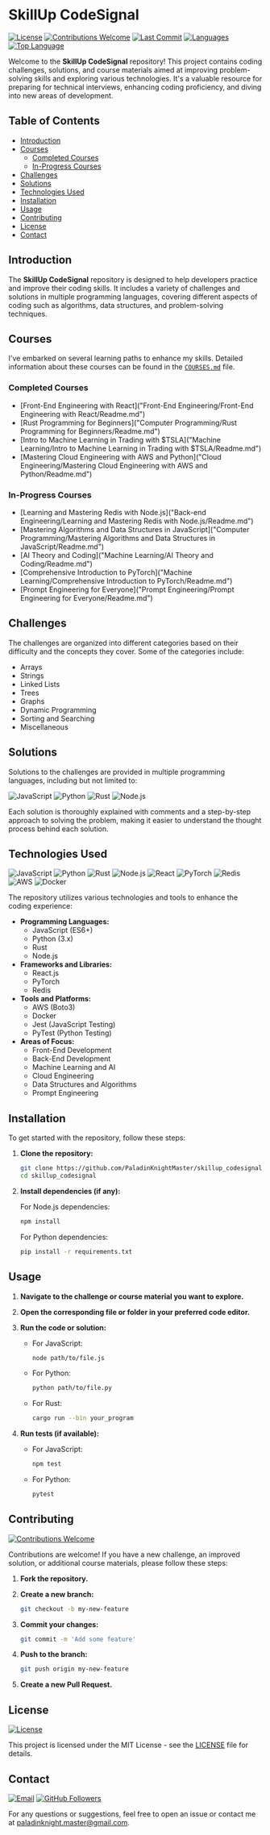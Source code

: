 # SkillUp CodeSignal

[![License](https://img.shields.io/badge/License-MIT-blue.svg)](LICENSE)
[![Contributions Welcome](https://img.shields.io/badge/Contributions-Welcome-brightgreen.svg)](#contributing)
[![Last Commit](https://img.shields.io/github/last-commit/PaladinKnightMaster/skillup_codesignal)](https://github.com/PaladinKnightMaster/skillup_codesignal/commits/main)
[![Languages](https://img.shields.io/github/languages/count/PaladinKnightMaster/skillup_codesignal)](#technologies-used)
[![Top Language](https://img.shields.io/github/languages/top/PaladinKnightMaster/skillup_codesignal)](#technologies-used)

Welcome to the **SkillUp CodeSignal** repository! This project contains coding challenges, solutions, and course materials aimed at improving problem-solving skills and exploring various technologies. It's a valuable resource for preparing for technical interviews, enhancing coding proficiency, and diving into new areas of development.

## Table of Contents

- [Introduction](#introduction)
- [Courses](#courses)
  - [Completed Courses](#completed-courses)
  - [In-Progress Courses](#in-progress-courses)
- [Challenges](#challenges)
- [Solutions](#solutions)
- [Technologies Used](#technologies-used)
- [Installation](#installation)
- [Usage](#usage)
- [Contributing](#contributing)
- [License](#license)
- [Contact](#contact)

## Introduction

The **SkillUp CodeSignal** repository is designed to help developers practice and improve their coding skills. It includes a variety of challenges and solutions in multiple programming languages, covering different aspects of coding such as algorithms, data structures, and problem-solving techniques.

## Courses

I've embarked on several learning paths to enhance my skills. Detailed information about these courses can be found in the [`COURSES.md`](COURSES.md) file.

### Completed Courses

- [Front-End Engineering with React]("Front-End Engineering/Front-End Engineering with React/Readme.md")
- [Rust Programming for Beginners]("Computer Programming/Rust Programming for Beginners/Readme.md")
- [Intro to Machine Learning in Trading with $TSLA]("Machine Learning/Intro to Machine Learning in Trading with $TSLA/Readme.md")
- [Mastering Cloud Engineering with AWS and Python]("Cloud Engineering/Mastering Cloud Engineering with AWS and Python/Readme.md")

### In-Progress Courses

- [Learning and Mastering Redis with Node.js]("Back-end Engineering/Learning and Mastering Redis with Node.js/Readme.md")
- [Mastering Algorithms and Data Structures in JavaScript]("Computer Programming/Mastering Algorithms and Data Structures in JavaScript/Readme.md")
- [AI Theory and Coding]("Machine Learning/AI Theory and Coding/Readme.md")
- [Comprehensive Introduction to PyTorch]("Machine Learning/Comprehensive Introduction to PyTorch/Readme.md")
- [Prompt Engineering for Everyone]("Prompt Engineering/Prompt Engineering for Everyone/Readme.md")

## Challenges

The challenges are organized into different categories based on their difficulty and the concepts they cover. Some of the categories include:

- Arrays
- Strings
- Linked Lists
- Trees
- Graphs
- Dynamic Programming
- Sorting and Searching
- Miscellaneous

## Solutions

Solutions to the challenges are provided in multiple programming languages, including but not limited to:

![JavaScript](https://img.shields.io/badge/Code-JavaScript-%23F7DF1E?logo=javascript&logoColor=white)
![Python](https://img.shields.io/badge/Code-Python-%233776AB?logo=python&logoColor=white)
![Rust](https://img.shields.io/badge/Code-Rust-%23000000?logo=rust&logoColor=white)
![Node.js](https://img.shields.io/badge/Code-Node.js-%23339933?logo=nodedotjs&logoColor=white)

Each solution is thoroughly explained with comments and a step-by-step approach to solving the problem, making it easier to understand the thought process behind each solution.

## Technologies Used

![JavaScript](https://img.shields.io/badge/JavaScript-ES6%2B-%23F7DF1E?logo=javascript&logoColor=white)
![Python](https://img.shields.io/badge/Python-3.x-%233776AB?logo=python&logoColor=white)
![Rust](https://img.shields.io/badge/Rust-1.x-%23000000?logo=rust&logoColor=white)
![Node.js](https://img.shields.io/badge/Node.js-14.x-%23339933?logo=nodedotjs&logoColor=white)
![React](https://img.shields.io/badge/React-17.x-%2361DAFB?logo=react&logoColor=white)
![PyTorch](https://img.shields.io/badge/PyTorch-1.x-%23EE4C2C?logo=pytorch&logoColor=white)
![Redis](https://img.shields.io/badge/Redis-6.x-%23DC382D?logo=redis&logoColor=white)
![AWS](https://img.shields.io/badge/AWS-Boto3-%23FF9900?logo=amazon-aws&logoColor=white)
![Docker](https://img.shields.io/badge/Docker-20.x-%232496ED?logo=docker&logoColor=white)

The repository utilizes various technologies and tools to enhance the coding experience:

- **Programming Languages:**
  - JavaScript (ES6+)
  - Python (3.x)
  - Rust
  - Node.js
- **Frameworks and Libraries:**
  - React.js
  - PyTorch
  - Redis
- **Tools and Platforms:**
  - AWS (Boto3)
  - Docker
  - Jest (JavaScript Testing)
  - PyTest (Python Testing)
- **Areas of Focus:**
  - Front-End Development
  - Back-End Development
  - Machine Learning and AI
  - Cloud Engineering
  - Data Structures and Algorithms
  - Prompt Engineering

## Installation

To get started with the repository, follow these steps:

1. **Clone the repository:**

   ```bash
   git clone https://github.com/PaladinKnightMaster/skillup_codesignal.git
   cd skillup_codesignal
   ```

2. **Install dependencies (if any):**

   For Node.js dependencies:

   ```bash
   npm install
   ```

   For Python dependencies:

   ```bash
   pip install -r requirements.txt
   ```

## Usage

1. **Navigate to the challenge or course material you want to explore.**

2. **Open the corresponding file or folder in your preferred code editor.**

3. **Run the code or solution:**

   - For JavaScript:

     ```bash
     node path/to/file.js
     ```

   - For Python:

     ```bash
     python path/to/file.py
     ```

   - For Rust:

     ```bash
     cargo run --bin your_program
     ```

4. **Run tests (if available):**

   - For JavaScript:

     ```bash
     npm test
     ```

   - For Python:

     ```bash
     pytest
     ```

## Contributing

[![Contributions Welcome](https://img.shields.io/badge/Contributions-Welcome-brightgreen.svg)](#contributing)

Contributions are welcome! If you have a new challenge, an improved solution, or additional course materials, please follow these steps:

1. **Fork the repository.**

2. **Create a new branch:**

   ```bash
   git checkout -b my-new-feature
   ```

3. **Commit your changes:**

   ```bash
   git commit -m 'Add some feature'
   ```

4. **Push to the branch:**

   ```bash
   git push origin my-new-feature
   ```

5. **Create a new Pull Request.**

## License

[![License](https://img.shields.io/badge/License-MIT-blue.svg)](LICENSE)

This project is licensed under the MIT License - see the [LICENSE](LICENSE) file for details.

## Contact

[![Email](https://img.shields.io/badge/Email-paladinknight.master%40gmail.com-red.svg)](mailto:paladinknight.master@gmail.com)
[![GitHub Followers](https://img.shields.io/github/followers/PaladinKnightMaster.svg?style=social&label=Follow)](https://github.com/PaladinKnightMaster)

For any questions or suggestions, feel free to open an issue or contact me at [paladinknight.master@gmail.com](mailto:paladinknight.master@gmail.com).